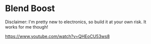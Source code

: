 # Blend Boost

Disclaimer: I'm pretty new to electronics, so build it at your own risk. It works for me though!

https://www.youtube.com/watch?v=QHEoCU53ws8